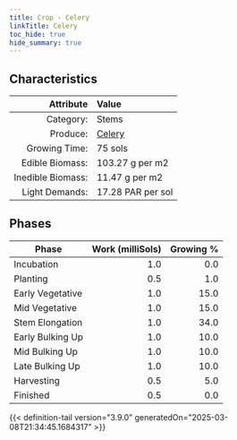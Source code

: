 ```yaml
---
title: Crop - Celery
linkTitle: Celery
toc_hide: true
hide_summary: true
---
```

<!-- This is generated by the MarsSim HelpGenertor, do not edit. -->

## Characteristics

| Attribute      | Value |
|--------:|:------|
|Category:|Stems|
|Produce:|[Celery](/docs/definitions/resource/celery)|
|Growing Time:|75 sols|
|Edible Biomass:|103.27 g per m2|
|Inedible Biomass:|11.47 g per m2|
|Light Demands:|17.28 PAR per sol|

## Phases

| Phase           | Work (milliSols) | Growing % |
|-----------|------:|--------:|
|Incubation|1.0|0.0|
|Planting|0.5|1.0|
|Early Vegetative|1.0|15.0|
|Mid Vegetative|1.0|15.0|
|Stem Elongation|1.0|34.0|
|Early Bulking Up|1.0|10.0|
|Mid Bulking Up|1.0|10.0|
|Late Bulking Up|1.0|10.0|
|Harvesting|0.5|5.0|
|Finished|0.5|0.0|


{{< definition-tail version="3.9.0" generatedOn="2025-03-08T21:34:45.1684317" >}}

